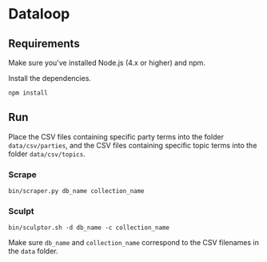 # Dataloop

## Requirements

Make sure you've installed Node.js (4.x or higher) and npm.

Install the dependencies.

```
npm install
```

## Run

Place the CSV files containing specific party terms into the folder `data/csv/parties`, and the CSV files containing specific topic terms into the folder `data/csv/topics`.

### Scrape

```
bin/scraper.py db_name collection_name
```

### Sculpt

```
bin/sculptor.sh -d db_name -c collection_name
```

Make sure `db_name` and `collection_name` correspond to the CSV filenames in the `data` folder.
